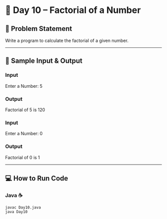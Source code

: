 # 🔢 Day 10 – Factorial of a Number  

## 🎯 Problem Statement  
Write a program to calculate the factorial of a given number.  

---

## 📝 Sample Input & Output  

### Input  
Enter a Number: 5  
### Output  
Factorial of 5 is 120  

### Input  
Enter a Number: 0  
### Output  
Factorial of 0 is 1  

---

## 💻 How to Run Code 

### Java ☕
```
javac Day10.java
java Day10
